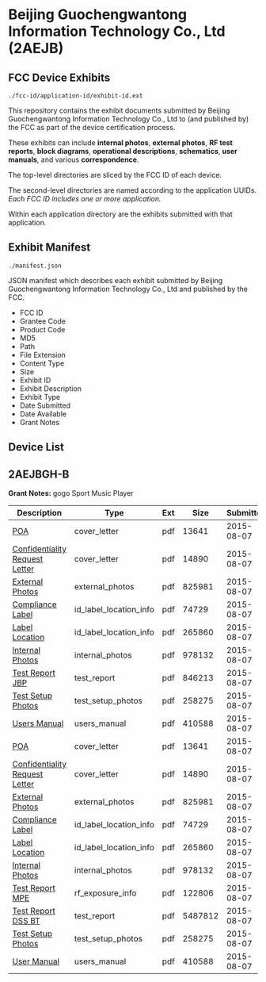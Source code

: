 # Beijing Guochengwantong Information Technology Co., Ltd (2AEJB)
## FCC Device Exhibits

```
./fcc-id/application-id/exhibit-id.ext
```

This repository contains the exhibit documents submitted by Beijing Guochengwantong Information Technology Co., Ltd to (and published by) the FCC as part of the device certification process.

These exhibits can include **internal photos**, **external photos**, **RF test reports**, **block diagrams**, **operational descriptions**, **schematics**, **user manuals**, and various **correspondence**.

The top-level directories are sliced by the FCC ID of each device.

The second-level directories are named according to the application UUIDs. *Each FCC ID includes one or more application.*

Within each application directory are the exhibits submitted with that application. 

## Exhibit Manifest

```
./manifest.json
```

JSON manifest which describes each exhibit submitted by Beijing Guochengwantong Information Technology Co., Ltd and published by the FCC.

- FCC ID
- Grantee Code
- Product Code
- MD5
- Path
- File Extension
- Content Type
- Size
- Exhibit ID
- Exhibit Description
- Exhibit Type
- Date Submitted
- Date Available
- Grant Notes

## Device List
## 2AEJBGH-B
**Grant Notes:** gogo Sport Music Player

| Description | Type | Ext | Size | Submitted | Available |
| ----------- | ---- | --- | ---- | --------- | --------- |
| [POA](2AEJBGH-B/26ffc2c1b301eb2332911a62f87be677/2707768.pdf) | cover_letter | pdf | 13641 | 2015-08-07 | 2015-08-07 |
| [Confidentiality Request Letter](2AEJBGH-B/26ffc2c1b301eb2332911a62f87be677/2707771.pdf) | cover_letter | pdf | 14890 | 2015-08-07 | 2015-08-07 |
| [External Photos](2AEJBGH-B/26ffc2c1b301eb2332911a62f87be677/2707772.pdf) | external_photos | pdf | 825981 | 2015-08-07 | 2015-08-07 |
| [Compliance Label](2AEJBGH-B/26ffc2c1b301eb2332911a62f87be677/2707765.pdf) | id_label_location_info | pdf | 74729 | 2015-08-07 | 2015-08-07 |
| [Label Location](2AEJBGH-B/26ffc2c1b301eb2332911a62f87be677/2707769.pdf) | id_label_location_info | pdf | 265860 | 2015-08-07 | 2015-08-07 |
| [Internal Photos](2AEJBGH-B/26ffc2c1b301eb2332911a62f87be677/2707770.pdf) | internal_photos | pdf | 978132 | 2015-08-07 | 2015-08-07 |
| [Test Report JBP](2AEJBGH-B/26ffc2c1b301eb2332911a62f87be677/2707802.pdf) | test_report | pdf | 846213 | 2015-08-07 | 2015-08-07 |
| [Test Setup Photos](2AEJBGH-B/26ffc2c1b301eb2332911a62f87be677/2707767.pdf) | test_setup_photos | pdf | 258275 | 2015-08-07 | 2015-08-07 |
| [Users Manual](2AEJBGH-B/26ffc2c1b301eb2332911a62f87be677/2707766.pdf) | users_manual | pdf | 410588 | 2015-08-07 | 2015-08-07 |
| [POA](2AEJBGH-B/33390782cef1eb11445b8fa408fc2c23/2707768.pdf) | cover_letter | pdf | 13641 | 2015-08-07 | 2015-08-07 |
| [Confidentiality Request Letter](2AEJBGH-B/33390782cef1eb11445b8fa408fc2c23/2707771.pdf) | cover_letter | pdf | 14890 | 2015-08-07 | 2015-08-07 |
| [External Photos](2AEJBGH-B/33390782cef1eb11445b8fa408fc2c23/2707772.pdf) | external_photos | pdf | 825981 | 2015-08-07 | 2015-08-07 |
| [Compliance Label](2AEJBGH-B/33390782cef1eb11445b8fa408fc2c23/2707765.pdf) | id_label_location_info | pdf | 74729 | 2015-08-07 | 2015-08-07 |
| [Label Location](2AEJBGH-B/33390782cef1eb11445b8fa408fc2c23/2707769.pdf) | id_label_location_info | pdf | 265860 | 2015-08-07 | 2015-08-07 |
| [Internal Photos](2AEJBGH-B/33390782cef1eb11445b8fa408fc2c23/2707770.pdf) | internal_photos | pdf | 978132 | 2015-08-07 | 2015-08-07 |
| [Test Report MPE](2AEJBGH-B/33390782cef1eb11445b8fa408fc2c23/2707764.pdf) | rf_exposure_info | pdf | 122806 | 2015-08-07 | 2015-08-07 |
| [Test Report DSS BT](2AEJBGH-B/33390782cef1eb11445b8fa408fc2c23/2707763.pdf) | test_report | pdf | 5487812 | 2015-08-07 | 2015-08-07 |
| [Test Setup Photos](2AEJBGH-B/33390782cef1eb11445b8fa408fc2c23/2707767.pdf) | test_setup_photos | pdf | 258275 | 2015-08-07 | 2015-08-07 |
| [User Manual](2AEJBGH-B/33390782cef1eb11445b8fa408fc2c23/2707766.pdf) | users_manual | pdf | 410588 | 2015-08-07 | 2015-08-07 |
